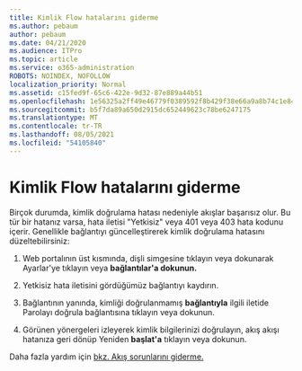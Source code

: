 ```yaml
---
title: Kimlik Flow hatalarını giderme
ms.author: pebaum
author: pebaum
ms.date: 04/21/2020
ms.audience: ITPro
ms.topic: article
ms.service: o365-administration
ROBOTS: NOINDEX, NOFOLLOW
localization_priority: Normal
ms.assetid: c15fed9f-65c6-422e-9d32-87e889a44b51
ms.openlocfilehash: 1e56325a2ff49e46779f0389592f8b429f38e66a9a8b74c1e84742768ce25437
ms.sourcegitcommit: b5f7da89a650d2915dc652449623c78be6247175
ms.translationtype: MT
ms.contentlocale: tr-TR
ms.lasthandoff: 08/05/2021
ms.locfileid: "54105840"
---
```

# <a name="troubleshoot-flow-authentication-errors"></a>Kimlik Flow hatalarını giderme

Birçok durumda, kimlik doğrulama hatası nedeniyle akışlar başarısız olur. Bu tür bir hatanız varsa, hata iletisi "Yetkisiz" veya 401 veya 403 hata kodunu içerir. Genellikle bağlantıyı güncelleştirerek kimlik doğrulama hatasını düzeltebilirsiniz:
  
1. Web portalının üst kısmında, dişli simgesine tıklayın veya dokunarak Ayarlar'ye tıklayın veya **bağlantılar'a dokunun.**
    
2. Yetkisiz hata iletisini gördüğümüz bağlantıyı kaydırın.
    
3. Bağlantının yanında, kimliği doğrulanmamış **bağlantıyla** ilgili iletide Parolayı doğrula bağlantısına tıklayın veya dokunun. 
    
4. Görünen yönergeleri izleyerek kimlik bilgilerinizi doğrulayın, akış akışı hatanıza geri dönüp Yeniden **başlat'a** tıklayın veya dokunun.
    
Daha fazla yardım için [bkz. Akış sorunlarını giderme.](https://go.microsoft.com/fwlink/?linkid=872110)
  

